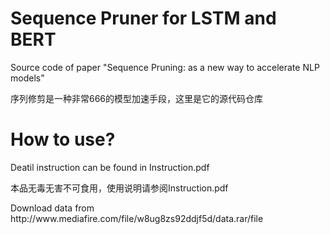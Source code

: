 # Sequence Pruner for LSTM and BERT
<p>Source code of paper "Sequence Pruning: as a new way to accelerate NLP models"</p>
<p>序列修剪是一种非常666的模型加速手段，这里是它的源代码仓库</p>

# How to use?
<p>Deatil instruction can be found in Instruction.pdf</p>
<p>本品无毒无害不可食用，使用说明请参阅Instruction.pdf</p>

<p>Download data from http://www.mediafire.com/file/w8ug8zs92ddjf5d/data.rar/file</p>
